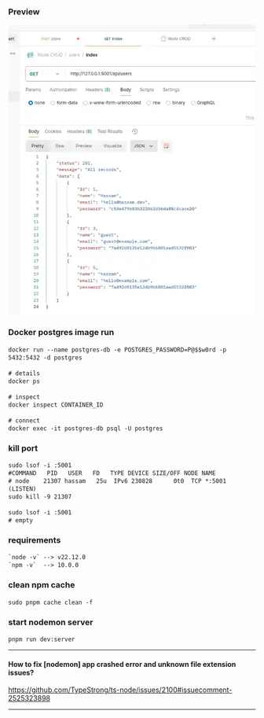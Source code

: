 
### Preview
![preview.webp](public/preview.webp)

### Docker postgres image run
```shell
docker run --name postgres-db -e POSTGRES_PASSWORD=P@$$w0rd -p 5432:5432 -d postgres

# details
docker ps

# inspect
docker inspect CONTAINER_ID

# connect
docker exec -it postgres-db psql -U postgres
```


### kill port
```shell
sudo lsof -i :5001
#COMMAND   PID   USER   FD   TYPE DEVICE SIZE/OFF NODE NAME
# node    21307 hassam   25u  IPv6 230828      0t0  TCP *:5001 (LISTEN)
sudo kill -9 21307

sudo lsof -i :5001
# empty
```


### requirements
```text
`node -v` --> v22.12.0
`npm -v`  --> 10.0.0
```


### clean npm cache
```shell
sudo pnpm cache clean -f
```

### start nodemon server
```shell
pnpm run dev:server
```

___
#### How to fix [nodemon] app crashed error and unknown file extension issues?
https://github.com/TypeStrong/ts-node/issues/2100#issuecomment-2525323898
___